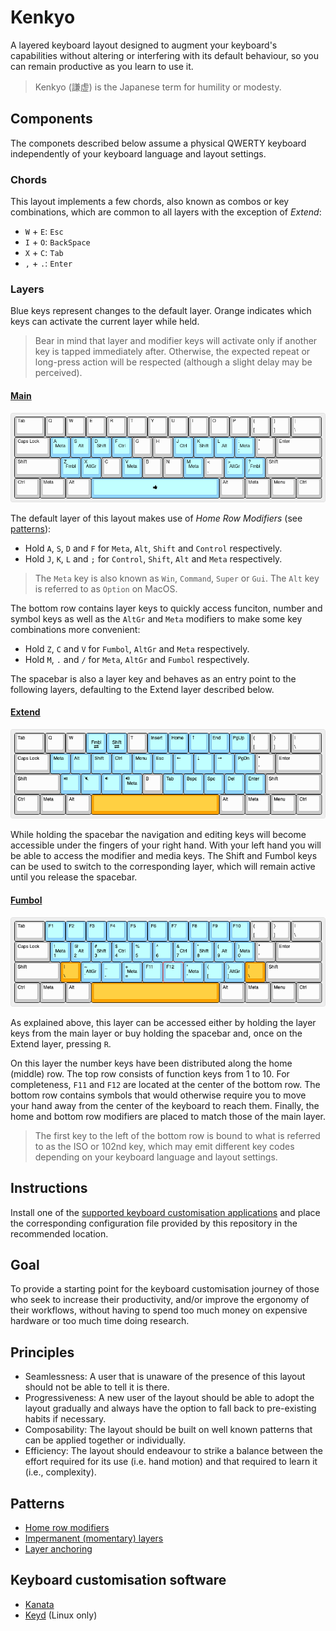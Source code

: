 # Kenkyo

A layered keyboard layout designed to augment your keyboard's capabilities without altering or interfering with its default behaviour, so you can remain productive as you learn to use it.

> Kenkyo (謙虚) is the Japanese term for humility or modesty.

## Components

The componets described below assume a physical QWERTY keyboard independently of your keyboard language and layout settings. 

### Chords

This layout implements a few chords, also known as combos or key combinations, which are common to all layers with the exception of _Extend_:

- `W` + `E`: `Esc`
- `I` + `O`: `BackSpace`
- `X` + `C`: `Tab`
- `,` + `.`: `Enter`

### Layers

Blue keys represent changes to the default layer. Orange indicates which keys can activate the current layer while held.

> Bear in mind that layer and modifier keys will activate only if another key is tapped immediately after. Otherwise, the expected repeat or long-press action will be respected (although a slight delay may be perceived).

#### [Main](https://www.keyboard-layout-editor.com/##@_name=Main;&@_w:1.5;&=Tab&=Q&=W&=E&=R&=T&=Y&=U&=I&=O&=P&=%7B%0A%5B&=%7D%0A%5D&_w:1.5;&=%7C%0A%5C;&@_w:1.75;&=Caps%20Lock&_c=#90D5FF;&=A%0A%0A%0A%0A%0A%0A%0A%0A%0AMeta&=S%0A%0A%0A%0A%0A%0A%0A%0A%0AAlt&=D%0A%0A%0A%0A%0A%0A%0A%0A%0AShift&=F%0A%0A%0A%0A%0A%0A%0A%0A%0ACtrl&_c=#cccccc;&=G&=H&_c=#90D5FF;&=J%0A%0A%0A%0A%0A%0A%0A%0A%0ACtrl&=K%0A%0A%0A%0A%0A%0A%0A%0A%0AShift&=L%0A%0A%0A%0A%0A%0A%0A%0A%0AAlt&=/:%0A/;%0A%0A%0A%0A%0A%0A%0A%0AMeta&_c=#cccccc;&=%22%0A'&_w:2.25;&=Enter;&@_w:2.25;&=Shift&_c=#90D5FF;&=Z%0A%0A%0A%0A%0A%0A%0A%0A%0AFmbl&=X%0A%0A%0A%0A%0A%0A%0A%0A%0AAltGr&_c=#cccccc;&=C&_c=#90D5FF;&=V%0A%0A%0A%0A%0A%0A%0A%0A%0AMeta&_c=#cccccc;&=B&=N&_c=#90D5FF;&=M%0A%0A%0A%0A%0A%0A%0A%0A%0AMeta&_c=#cccccc;&=%3C%0A,&_c=#90D5FF;&=%3E%0A.%0A%0A%0A%0A%0A%0A%0A%0AAltGr&=?%0A//%0A%0A%0A%0A%0A%0A%0A%0AFmbl&_c=#cccccc&w:2.75;&=Shift;&@_w:1.25;&=Ctrl&_w:1.25;&=Meta&_w:1.25;&=Alt&_c=#90D5FF&a:7&w:6.25;&=%3Ci%20class/='fa%20fa-thumbs-up'%3E%3C//i%3E&_c=#cccccc&a:4&w:1.25;&=Alt&_w:1.25;&=Meta&_w:1.25;&=Menu&_w:1.25;&=Ctrl)
  
![Main layer image](images/main.png)

The default layer of this layout makes use of _Home Row Modifiers_ (see [patterns](#patterns)):

- Hold `A`, `S`, `D` and `F` for `Meta`, `Alt`, `Shift` and `Control` respectively.
- Hold `J`, `K`, `L` and `;` for `Control`, `Shift`, `Alt` and `Meta` respectively.

> The `Meta` key is also known as `Win`, `Command`, `Super` or `Gui`. The `Alt` key is referred to as `Option` on MacOS. 

The bottom row contains layer keys to quickly access funciton, number and symbol keys as well as the `AltGr` and `Meta` modifiers to make some key combinations more convenient:

- Hold `Z`, `C` and `V` for `Fumbol`, `AltGr` and `Meta` respectively.
- Hold `M`, `.` and `/` for `Meta`, `AltGr` and `Fumbol` respectively.

The spacebar is also a layer key and behaves as an entry point to the following layers, defaulting to the Extend layer described below.
  
#### [Extend](https://www.keyboard-layout-editor.com/##@_name=extend;&@_w:1.5;&=Tab&=Q&=W&_c=#90D5FF&a:5;&=%0A%3Ci%20class/='fa%20fa-exchange'%3E%3C//i%3E%0A%0A%0A%0A%0AFmbl&=%0A%3Ci%20class/='fa%20fa-exchange'%3E%3C//i%3E%0A%0A%0A%0A%0AShift&_c=#cccccc&a:4;&=T&_c=#90D5FF;&=Insert&=Home&=%E2%86%91&=End&=PgUp&_c=#cccccc;&=%7B%0A%5B&=%7D%0A%5D&_w:1.5;&=%7C%0A%5C;&@_w:1.75;&=Caps%20Lock&_c=#90D5FF;&=Meta&=Alt&=Shift&=Ctrl&=Menu&=Esc&=%E2%86%90&=%E2%86%93&=%E2%86%92&=PgDn&_c=#cccccc;&=%22%0A'&_w:2.25;&=Enter;&@_w:2.25;&=Shift&_c=#90D5FF;&=%3Ci%20class/='kb%20kb-Multimedia-Play-Pause'%3E%3C//i%3E&=%3Ci%20class/='kb%20kb-Multimedia-Mute-2'%3E%3C//i%3E&=%3Ci%20class/='kb%20kb-Multimedia-Volume-Down-2'%3E%3C//i%3E&=%3Ci%20class/='kb%20kb-Multimedia-Volume-Up-2'%3E%3C//i%3E%0A%0A%0A%0A%0A%0A%0A%0A%0AMeta&_c=#cccccc;&=B&_c=#90D5FF;&=Tab&=Bspc&=Spc&=Del&=Enter&_c=#cccccc&w:2.75;&=Shift;&@_w:1.25;&=Ctrl&_w:1.25;&=Meta&_w:1.25;&=Alt&_c=#FFA500&a:7&w:6.25;&=&_c=#cccccc&a:4&w:1.25;&=Alt&_w:1.25;&=Meta&_w:1.25;&=Menu&_w:1.25;&=Ctrl)
  
![Extend layer image](images/extend.png)

While holding the spacebar the navigation and editing keys will become accessible under the fingers of your right hand. With your left hand you will be able to access the modifier and media keys. The Shift and Fumbol keys can be used to switch to the corresponding layer, which will remain active until you release the spacebar.

#### [Fumbol](https://www.keyboard-layout-editor.com/##@_name=Fumbol;&@_w:1.5;&=Tab&_c=#90D5FF;&=F1&=F2&=F3&=F4&=F5&=F6&=F7&=F8&=F9&=F10&_c=#cccccc;&=%7B%0A%5B&=%7D%0A%5D&_w:1.5;&=%7C%0A%5C;&@_w:1.75;&=Caps%20Lock&_c=#90D5FF;&=!%0A1%0A%0A%0A%0A%0A%0A%0A%0AMeta&=/@%0A2%0A%0A%0A%0A%0A%0A%0A%0AAlt&=#%0A3%0A%0A%0A%0A%0A%0A%0A%0AShift&=$%0A4%0A%0A%0A%0A%0A%0A%0A%0ACtrl&=%25%0A5&=%5E%0A6&=/&%0A7%0A%0A%0A%0A%0A%0A%0A%0ACtrl&=*%0A8%0A%0A%0A%0A%0A%0A%0A%0AShift&=(%0A9%0A%0A%0A%0A%0A%0A%0A%0AAlt&=)%0A0%0A%0A%0A%0A%0A%0A%0A%0AMeta&_c=#cccccc;&=%22%0A'&_w:2.25;&=Enter;&@_w:2.25;&=Shift&_c=#FFA500;&=%7C%0A%5C&_c=#90D5FF;&=~%0A%60%0A%0A%0A%0A%0A%0A%0A%0AAltGr&=/_%0A-&=+%0A/=%0A%0A%0A%0A%0A%0A%0A%0AMeta&=F11&=F12&=%22%0A'%0A%0A%0A%0A%0A%0A%0A%0AMeta&=%7B%0A%5B&=%7D%0A%5D%0A%0A%0A%0A%0A%0A%0A%0AAltGr&_c=#FFA500;&=%7C%0A%5C&_c=#cccccc&w:2.75;&=Shift;&@_w:1.25;&=Ctrl&_w:1.25;&=Meta&_w:1.25;&=Alt&_c=#FFA500&a:7&w:6.25;&=&_c=#cccccc&a:4&w:1.25;&=Alt&_w:1.25;&=Meta&_w:1.25;&=Menu&_w:1.25;&=Ctrl)
  
![Fumbol layer image](images/fumbol.png)

As explained above, this layer can be accessed either by holding the layer keys from the main layer or buy holding the spacebar and, once on the Extend layer, pressing `R`. 

On this layer the number keys have been distributed along the home (middle) row. The top row consists of function keys from 1 to 10. For completeness, `F11` and `F12` are located at the center of the bottom row. The bottom row contains symbols that would otherwise require you to move your hand away from the center of the keyboard to reach them. Finally, the home and bottom row modifiers are placed to match those of the main layer.

> The first key to the left of the bottom row is bound to what is referred to as the ISO or 102nd key, which may emit different key codes depending on your keyboard language and layout settings.

## Instructions

Install one of the [supported keyboard customisation applications](#keyboard-customisation-software) and place the corresponding configuration file provided by this repository in the recommended location.

## Goal

To provide a starting point for the keyboard customisation journey of those who seek to increase their productivity, and/or improve the ergonomy of their workflows, without having to spend too much money on expensive hardware or too much time doing research.

## Principles

- Seamlessness: A user that is unaware of the presence of this layout should not be able to tell it is there. 
- Progressiveness: A new user of the layout should be able to adopt the layout gradually and always have the option to fall back to pre-existing habits if necessary.
- Composability: The layout should be built on well known patterns that can be applied together or individually.
- Efficiency: The layout should endeavour to strike a balance between the effort required for its use (i.e. hand motion) and that required to learn it (i.e., complexity).
  
## Patterns

- [Home row modifiers](https://precondition.github.io/home-row-mods)
- [Impermanent (momentary) layers](https://jonny-wamsley.gitbook.io/the-ultimate-guide-to-keyboard-layers/ch-3-layer-activators/3.3-shift-layers)
- [Layer anchoring](https://argenkiwi.medium.com/keyboard-layer-pinning-20aafede96e5)
 
## Keyboard customisation software

- [Kanata](https://github.com/jtroo/kanata)
- [Keyd](https://github.com/rvaiya/keyd) (Linux only)
